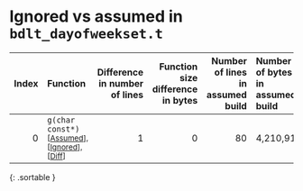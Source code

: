 # Ignored vs assumed in `bdlt_dayofweekset.t`

<script src="../sorttable.js"></script>

|   Index | Function                                                                                      |   Difference in number of lines |   Function size difference in bytes |   Number of lines in assumed build | Number of bytes in assumed build   |   Number of lines in ignored build | Number of bytes in ignored build   |
|--------:|:----------------------------------------------------------------------------------------------|--------------------------------:|------------------------------------:|-----------------------------------:|:-----------------------------------|-----------------------------------:|:-----------------------------------|
|       0 | `g(char const*)` <sup>\[[Assumed](0-assume)\], \[[Ignored](0-none)\], \[[Diff](0.diff.html)\] |                               1 |                                   0 |                                 80 | 4,210,912                          |                                 80 | 4,210,912                          |
{: .sortable }
